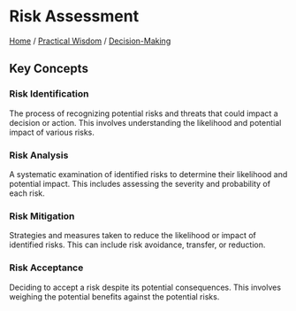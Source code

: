 # Risk Assessment

[Home](../../../../README.md) / [Practical Wisdom](../../../../practical_wisdom/README.md) / [Decision-Making](../../../practical_wisdom/decision-making/README.md)

## Key Concepts

### Risk Identification

The process of recognizing potential risks and threats that could impact a decision or action. This involves understanding the likelihood and potential impact of various risks.

### Risk Analysis

A systematic examination of identified risks to determine their likelihood and potential impact. This includes assessing the severity and probability of each risk.

### Risk Mitigation

Strategies and measures taken to reduce the likelihood or impact of identified risks. This can include risk avoidance, transfer, or reduction.

### Risk Acceptance

Deciding to accept a risk despite its potential consequences. This involves weighing the potential benefits against the potential risks.

